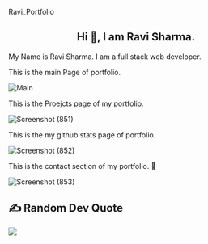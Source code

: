 Ravi_Portfolio

<h2 align="center">
Hi 👋, I am Ravi Sharma. 
</h2>

My Name is Ravi Sharma. I am  a full stack web developer.


This is the main Page of portfolio.

![Main](https://user-images.githubusercontent.com/63177572/214854636-f1abb0f1-b625-48a5-8919-222a7348adc2.png)

This is the Proejcts page of my portfolio.

![Screenshot (851)](https://user-images.githubusercontent.com/63177572/214854658-b7fc2302-258c-4032-aa0c-ea47738cc7e7.png)

This is the my github stats page of portfolio.

![Screenshot (852)](https://user-images.githubusercontent.com/63177572/214854673-59a6dd27-4391-48b0-bdce-1c99585e2c32.png)

This is the contact section of my portfolio. 📱

![Screenshot (853)](https://user-images.githubusercontent.com/63177572/214854681-40753c48-48b0-4643-b9c1-2d91633780aa.png)


 <h2> ✍️ Random Dev Quote </h2>
 <img src='https://quotes-github-readme.vercel.app/api?type=horizontal&theme=radical'/> 
</div>
